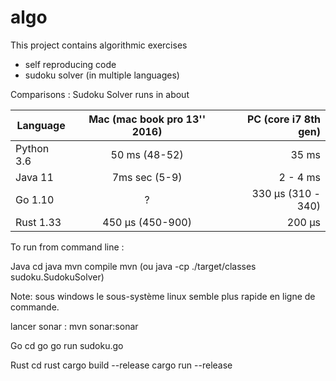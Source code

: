 # algo

This project contains algorithmic exercises

* self reproducing code
* sudoku solver (in multiple languages)

Comparisons : Sudoku Solver runs in about

| Language      | Mac (mac book pro 13'' 2016) | PC (core i7 8th gen) |
| ------------- |:-------------:| -----:|
| Python 3.6    | 50 ms (48-52) | 35 ms |
| Java 11       | 7ms sec (5-9)  | 2 - 4 ms  |
| Go 1.10       |  ?| 330 µs (310 - 340)|
| Rust 1.33     | 450 µs (450-900) | 200 µs |

 To run from command line :

 Java
 cd java
 mvn compile
 mvn
 (ou java -cp ./target/classes sudoku.SudokuSolver)

Note: sous windows le sous-système linux semble plus rapide en ligne de commande.

lancer sonar : mvn sonar:sonar

Go
cd go
go run sudoku.go

Rust
cd rust
cargo build --release
cargo run --release